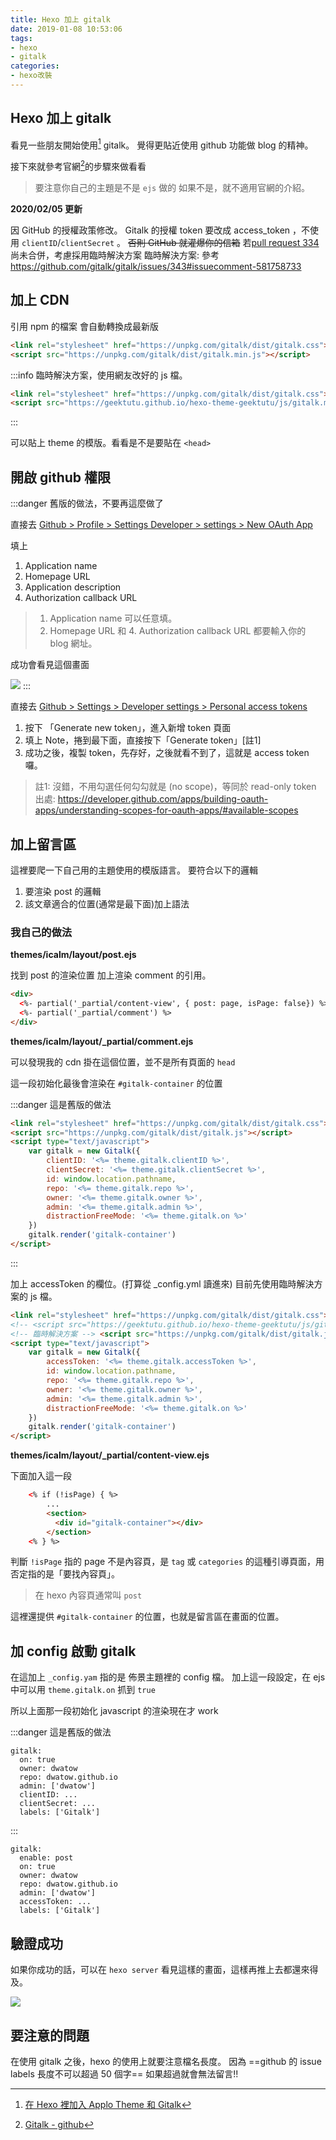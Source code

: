 ```yaml
---
title: Hexo 加上 gitalk
date: 2019-01-08 10:53:06
tags: 
- hexo
- gitalk
categories: 
- hexo改裝
---
```

## Hexo 加上 gitalk

看見一些朋友開始使用[^alex] gitalk。
覺得更貼近使用 github 功能做 blog 的精神。

接下來就參考官網[^offical]的步驟來做看看

> 要注意你自己的主題是不是 `ejs` 做的
如果不是，就不適用官網的介紹。

**2020/02/05 更新**

因 GitHub 的授權政策修改。
Gitalk 的授權 token 要改成 access_token ，不使用 `clientID`/`clientSecret` 。
~~否則 GitHub 就灌爆你的信箱~~
若[pull request 334](https://github.com/gitalk/gitalk/pull/344) 尚未合併，考慮採用臨時解決方案
臨時解決方案: 參考 https://github.com/gitalk/gitalk/issues/343#issuecomment-581758733

## 加上 CDN

引用 npm 的檔案
會自動轉換成最新版

```html
<link rel="stylesheet" href="https://unpkg.com/gitalk/dist/gitalk.css">
<script src="https://unpkg.com/gitalk/dist/gitalk.min.js"></script>
```

:::info
臨時解決方案，使用網友改好的 js 檔。

```html
<link rel="stylesheet" href="https://unpkg.com/gitalk/dist/gitalk.css">
<script src="https://geektutu.github.io/hexo-theme-geektutu/js/gitalk.min.js"></script>
```
:::

可以貼上 theme 的模版。看看是不是要貼在 `<head>`


## 開啟 github 權限

:::danger
舊版的做法，不要再這麼做了

直接去 [Github > Profile > Settings Developer > settings > New OAuth App](https://github.com/settings/applications/new)

填上

1. Application name
1. Homepage URL
1. Application description
1. Authorization callback URL

> 1. Application name 可以任意填。
> 2. Homepage URL 和 4. Authorization callback URL 都要輸入你的 blog 網址。

成功會看見這個畫面

![](https://i.imgur.com/24Bepdi.png)
:::

直接去 [Github > Settings > Developer settings > Personal access tokens](https://github.com/settings/tokens)

1. 按下 「Generate new token」，進入新增 token 頁面
2. 填上 Note，捲到最下面，直接按下「Generate token」[註1]
3. 成功之後，複製 token，先存好，之後就看不到了，這就是 access token 囉。

> 註1: 沒錯，不用勾選任何勾勾就是 (no scope)，等同於 read-only token
> 出處: https://developer.github.com/apps/building-oauth-apps/understanding-scopes-for-oauth-apps/#available-scopes


## 加上留言區

這裡要爬一下自己用的主題使用的模版語言。
要符合以下的邏輯

1. 要渲染 post 的邏輯
2. 該文章適合的位置(通常是最下面)加上語法

### 我自己的做法

**themes/icalm/layout/post.ejs**

找到 post 的渲染位置
加上渲染 comment 的引用。

```html
<div>
  <%- partial('_partial/content-view', { post: page, isPage: false}) %>
  <%- partial('_partial/comment') %>
</div>
```

**themes/icalm/layout/_partial/comment.ejs**

可以發現我的 cdn 掛在這個位置，並不是所有頁面的 `head`

這一段初始化最後會渲染在 `#gitalk-container` 的位置

:::danger
這是舊版的做法
```html
<link rel="stylesheet" href="https://unpkg.com/gitalk/dist/gitalk.css">
<script src="https://unpkg.com/gitalk/dist/gitalk.js"></script>
<script type="text/javascript">
    var gitalk = new Gitalk({
        clientID: '<%= theme.gitalk.clientID %>',
        clientSecret: '<%= theme.gitalk.clientSecret %>',
        id: window.location.pathname,
        repo: '<%= theme.gitalk.repo %>',
        owner: '<%= theme.gitalk.owner %>',
        admin: '<%= theme.gitalk.admin %>',
        distractionFreeMode: '<%= theme.gitalk.on %>'
    })
    gitalk.render('gitalk-container')
</script>
```
:::

加上 accessToken 的欄位。(打算從 _config.yml 讀進來)
目前先使用臨時解決方案的 js 檔。

```html
<link rel="stylesheet" href="https://unpkg.com/gitalk/dist/gitalk.css">
<!-- <script src="https://geektutu.github.io/hexo-theme-geektutu/js/gitalk.min.js"></script> -->
<!-- 臨時解決方案 --> <script src="https://unpkg.com/gitalk/dist/gitalk.js"></script>
<script type="text/javascript">
    var gitalk = new Gitalk({
        accessToken: '<%= theme.gitalk.accessToken %>',
        id: window.location.pathname,
        repo: '<%= theme.gitalk.repo %>',
        owner: '<%= theme.gitalk.owner %>',
        admin: '<%= theme.gitalk.admin %>',
        distractionFreeMode: '<%= theme.gitalk.on %>'
    })
    gitalk.render('gitalk-container')
</script>
```

**themes/icalm/layout/_partial/content-view.ejs**

下面加入這一段

```html
    <% if (!isPage) { %>
        ...
        <section>
          <div id="gitalk-container"></div>
        </section>
    <% } %>
```

判斷 `!isPage` 指的 page 不是內容頁，是 `tag` 或 `categories` 的這種引導頁面，用否定指的是「要找內容頁」。

> 在 hexo 內容頁通常叫 `post`

這裡還提供 `#gitalk-container` 的位置，也就是留言區在畫面的位置。

## 加 config 啟動 gitalk

在這加上 `_config.yam` 指的是 佈景主題裡的 config 檔。
加上這一段設定，在 ejs 中可以用 `theme.gitalk.on` 抓到 `true`

所以上面那一段初始化 javascript 的渲染現在才 work

:::danger
這是舊版的做法
```yaml=
gitalk:
  on: true
  owner: dwatow
  repo: dwatow.github.io
  admin: ['dwatow']
  clientID: ...
  clientSecret: ...
  labels: ['Gitalk']
```
:::


```yaml=
gitalk:
  enable: post
  on: true
  owner: dwatow
  repo: dwatow.github.io
  admin: ['dwatow']
  accessToken: ...
  labels: ['Gitalk']
```


## 驗證成功

如果你成功的話，可以在 `hexo server` 看見這樣的畫面，這樣再推上去都還來得及。

![](https://i.imgur.com/TvIAP6d.png)

## 要注意的問題

在使用 gitalk 之後，hexo 的使用上就要注意檔名長度。
因為 ==github 的 issue labels 長度不可以超過 50 個字== 如果超過就會無法留言!!


[^alex]:[在 Hexo 裡加入 Applo Theme 和 Gitalk](https://alxtz.github.io/2018/07/16/hexo-theme-gitalk/)
[^offical]: [Gitalk - github](https://github.com/gitalk/gitalk/blob/master/readme-cn.md)
